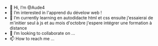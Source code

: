 - 👋 Hi, I’m @Aude4
- 👀 I’m interested in l'apprend du dévelow web !
- 🌱 I’m currently learning en autodidacte html et css ensuite j'essaierai de m'initier seul à js et au mois d'octobre j'espere intégrer une formation à distance
- 💞️ I’m looking to collaborate on ...
- 📫 How to reach me ...

<!---
Aude4/Aude4 is a ✨ special ✨ repository because its `README.md` (this file) appears on your GitHub profile.
You can click the Preview link to take a look at your changes.
--->
